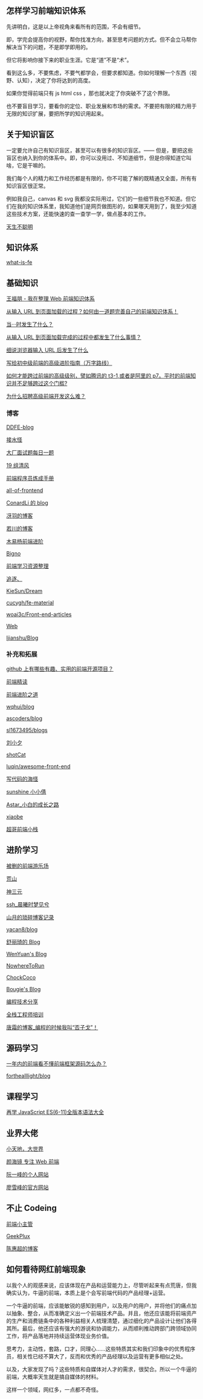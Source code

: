 ## 怎样学习前端知识体系

先讲明白，这是以上帝视角来看所有的范围，不会有细节。

即，学完会提高你的视野，帮你找准方向，甚至思考问题的方式。但不会立马帮你解决当下的问题，不是即学即用的。

但它将影响你接下来的职业生涯。它是“道”不是“术”。

看到这么多，不要焦虑，不要气都学会，但要求都知道。你如何理解一个东西（视野、认知），决定了你将达到的高度。

如果你觉得前端只有 js html css ，那也就决定了你突破不了这个界限。

也不要盲目学习，要看你的定位、职业发展和市场的需求。不要把有限的精力用于无限的知识扩展，要把所学的知识用起来。

## 关于知识盲区

一定要允许自己有知识盲区，甚至可以有很多的知识盲区。—— 但是，要把这些盲区也纳入到你的体系中。即，你可以没用过、不知道细节，但是你得知道它叫啥，它是干嘛的。

我们每个人的精力和工作经历都是有限的，你不可能了解的既精通又全面，所有有知识盲区很正常。

例如我自己，canvas 和 svg 我都没实际用过，它们的一些细节我也不知道。但它们在我的知识体系里，我知道他们是网页做图形的，如果哪天用到了，我至少知道这些技术方案，还能快速的查一查学一学，做点基本的工作。

[天生不聪明](https://mp.weixin.qq.com/s?__biz=MzU4NTIxODYwMQ==&mid=2247483856&idx=1&sn=47a72cee1190aefc06c24fea78f78484&scene=21#wechat_redirect)

## 知识体系

[what-is-fe](https://what-is-fe.gitee.io/)

## 基础知识

[王福朋 - 我在整理 Web 前端知识体系](https://juejin.cn/post/6855129007613345805)

[从输入 URL 到页面加载的过程？如何由一道题完善自己的前端知识体系！](https://dailc.github.io/2018/03/12/whenyouenteraurl.html)

[当···时发生了什么？](https://github.com/skyline75489/what-happens-when-zh_CN)

[从输入 URL 到页面加载完成的过程中都发生了什么事情？](https://fex.baidu.com/blog/2014/05/what-happen/)

[细说浏览器输入 URL 后发生了什么](https://juejin.cn/post/6844904054074654728)

[写给初中级前端的高级进阶指南（万字路线）](https://mp.weixin.qq.com/s/0jtVxlh-toEmNbwJpIfAuA)

[如何才能跨过前端的高级级别，譬如腾讯的 t3-1,或者是阿里的 p7。平时的前端知识并不足够跨过这个门槛?](https://www.zhihu.com/question/59747367)

[为什么招聘高级前端开发这么难？](https://www.zhihu.com/question/293047616)

### 博客

[DDFE-blog](https://github.com/DDFE/DDFE-blog)

[接水怪](https://github.com/ponkans/F2E)

[大厂面试题每日一题](https://q.shanyue.tech/)

[19 组清风](https://juejin.cn/user/307518987049112/columns)

[前端程序员炼成手册](https://www.yuque.com/jeffwcx/festudy)

[all-of-frontend](https://github.com/KieSun/all-of-frontend)

[ConardLi 的 blog](http://www.conardli.top/blog/article/)

[冴羽的博客](https://github.com/mqyqingfeng/Blog)

[若川的博客](https://github.com/lxchuan12/blog)

[木易杨前端进阶](https://muyiy.vip/blog/)

[Bigno](https://blog.lbinin.com/frontEnd/)

[前端学习资源整理](https://github.com/yinguangyao/blog/issues/22)

[追逐、](https://blog.csdn.net/qq_29722281)

[KieSun/Dream](https://github.com/KieSun/Dream)

[cucygh/fe-material](https://github.com/cucygh/fe-material)

[woai3c/Front-end-articles](https://github.com/woai3c/Front-end-articles)

[Web](https://github.com/qianguyihao/Web)

[ljianshu/Blog](https://github.com/ljianshu/Blog)

### 补充和拓展

[github 上有哪些有趣、实用的前端开源项目？](https://www.zhihu.com/question/263903216/answer/2268662646)

[前端精读](https://github.com/ascoders/weekly)

[前端进阶之道](https://yuchengkai.cn/)

[wqhui/blog](https://github.com/wqhui/blog)

[ascoders/blog](https://github.com/ascoders/blog/issues)

[sl1673495/blogs](https://github.com/sl1673495/blogs)

[刘小夕](https://juejin.cn/user/3368559358523944/posts)

[shotCat](https://juejin.cn/user/2365804752420632/posts)

[luqin/awesome-front-end](https://github.com/luqin/awesome-front-end)

[写代码的海怪](https://juejin.cn/user/272334614432887)

[sunshine 小小倩](https://juejin.cn/user/1538971967685032/posts)

[Astar\_小白的成长之路](https://blog.csdn.net/Tracy_frog)

[xiaobe](https://www.cnblogs.com/soyxiaobi/default.html)

[超哥前端小栈](https://segmentfault.com/blog/micherwa)

## 进阶学习

[被删的前端游乐场](https://godbasin.github.io/front-end-playground/)

[荒山](https://juejin.cn/user/430664257386558/posts)

[神三元](https://juejin.cn/user/430664257382462/posts)

[ssh\_晨曦时梦见兮](https://juejin.cn/user/2330620350708823/posts)

[山月的琐碎博客记录](https://shanyue.tech/)

[yacan8/blog](https://github.com/yacan8/blog/issues)

[舒丽琦的 Blog](https://shuliqi.github.io/)

[WenYuan&#39;s Blog](https://www.wenyuanblog.com/)

[NowhereToRun](https://www.jianshu.com/u/188dbb9e01d5)

[ChockCoco](https://www.cnblogs.com/coco1s/)

[Bougie&#39;s Blog](https://www.bougieblog.cn/)

[编程技术分享](https://www.zhihu.com/column/c_1056848825012023296)

[全栈工程师培训](https://github.com/ruanyf/jstraining)

[唐霜的博客\_编程的时候我叫“否子戈”！](https://www.tangshuang.net/frontend)

## 源码学习

[一年内的前端看不懂前端框架源码怎么办？](https://www.zhihu.com/question/350289336)

[forthealllight/blog](https://github.com/forthealllight/blog)

## 课程学习

[再学 JavaScript ES(6-11)全版本语法大全](https://coding.imooc.com/class/chapter/444.html#Anchor)

## 业界大佬

[小天地，大世界](https://www.lyblog.net/)

[颜海镜 专注 Web 前端](https://yanhaijing.com/)

[阮一峰的个人网站](http://www.ruanyifeng.com/home.html)

[廖雪峰的官方网站](https://www.liaoxuefeng.com/)

## 不止 Codeing

[前端小主管](https://www.yuque.com/iscott/fe)

[GeekPlux](https://geekplux.com/)

[陈惠超的博客](https://chenhuichao.com/)

## 如何看待网红前端现象

以我个人的观感来说，应该体现在产品和运营能力上，尽管听起来有点荒唐，但我确实认为，牛逼的前端，本质上是个会写前端代码的产品经理+运营。

一个牛逼的前端，应该能敏锐的感知到用户，以及用户的用户，并将他们的痛点加以抽象、整合，从而准确定义出一个前端技术产品。并且，他还应该能将前端资产的生产和消费链条中的各种利益相关人梳理清楚，通过细化的产品设计让他们各得其所。最后，他还应该有强大的游说和协调能力，从而顺利推动跨部门跨领域协同工作，将产品落地并持续运营体现业务价值。

思考力，主动性，套路，口才，同理心……这些特质其实和我们印象中的优秀程序员，相关性已经不算大了，反而和优秀的产品经理以及运营有更多相似之处。

以及，大家发现了吗？这些特质和自媒体对人才的需求，很契合。所以一个牛逼的前端，大概率天生就是搞自媒体的材料。

这样一个领域，网红多，一点都不奇怪。
